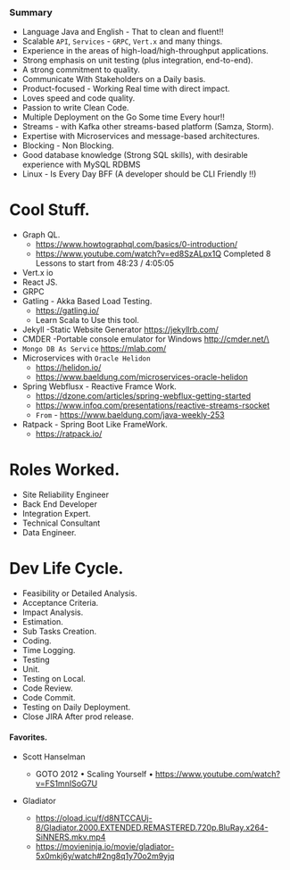 ### Summary

* Language Java and English - That to clean and fluent!!
* Scalable `API`, `Services` - `GRPC`, `Vert.x` and many things.
* Experience in the areas of high-load/high-throughput applications.
* Strong emphasis on unit testing (plus integration, end-to-end). 
* A strong commitment to quality.
* Communicate With Stakeholders on a Daily basis.
* Product-focused  - Working Real time with direct impact.
* Loves speed and code quality. 
* Passion to write Clean Code.
* Multiple Deployment on the Go Some time Every hour!!
* Streams -  with Kafka other streams-based platform (Samza, Storm).
* Expertise with Microservices and message-based architectures.
* Blocking - Non Blocking.
* Good database knowledge (Strong SQL skills), with desirable experience with MySQL RDBMS
* Linux - Is Every Day BFF (A developer should be CLI Friendly !!)

# Cool Stuff.

* Graph QL.
    * https://www.howtographql.com/basics/0-introduction/
    * https://www.youtube.com/watch?v=ed8SzALpx1Q  Completed 8 Lessons to start from 48:23 / 4:05:05
* Vert.x io
* React JS.
* GRPC
* Gatling - Akka Based Load Testing. 
   * https://gatling.io/
   * Learn Scala to Use this tool.
* Jekyll -Static Website Generator  https://jekyllrb.com/
* CMDER -Portable console emulator for Windows  http://cmder.net/\
* `Mongo DB As Service` https://mlab.com/
*  Microservices with `Oracle Helidon`
   * https://helidon.io/
   * https://www.baeldung.com/microservices-oracle-helidon 
* Spring Webflusx - Reactive Framce Work.
   * https://dzone.com/articles/spring-webflux-getting-started
   * https://www.infoq.com/presentations/reactive-streams-rsocket
   * `From` - https://www.baeldung.com/java-weekly-253
* Ratpack - Spring Boot Like FrameWork.
   * https://ratpack.io/
   
# Roles Worked.

* Site Reliability Engineer
* Back End Developer
* Integration Expert.
* Technical Consultant
* Data Engineer.

# Dev Life Cycle.

* Feasibility or Detailed Analysis.
* Acceptance Criteria.
* Impact Analysis.
* Estimation.
* Sub Tasks Creation.
* Coding.
* Time Logging.
* Testing
* Unit.
* Testing on Local.
* Code Review.
* Code Commit.
* Testing on Daily Deployment.
* Close JIRA After prod release.

#### Favorites.

* Scott Hanselman

   * GOTO 2012 • Scaling Yourself • https://www.youtube.com/watch?v=FS1mnISoG7U

* Gladiator

   * https://oload.icu/f/d8NTCCAUj-8/Gladiator.2000.EXTENDED.REMASTERED.720p.BluRay.x264-SiNNERS.mkv.mp4
   * https://movieninja.io/movie/gladiator-5x0mkj6y/watch#2ng8q1y70o2m9yjq
